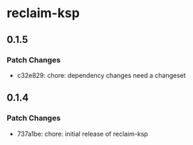 # reclaim-ksp

## 0.1.5

### Patch Changes

- c32e829: chore: dependency changes need a changeset

## 0.1.4

### Patch Changes

- 737a1be: chore: initial release of reclaim-ksp
